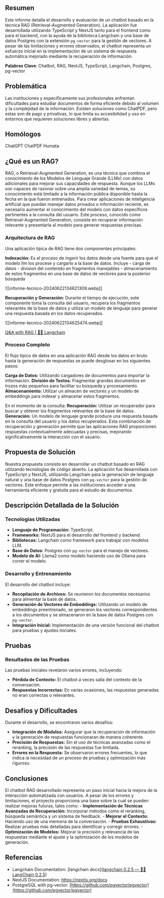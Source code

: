 
## Resumen 

Este informe detalla el desarrollo y evaluación de un chatbot basado en la técnica RAG (Retrieval-Augmented Generation). La aplicación fue desarrollada utilizando TypeScript y NextJS tanto para el frontend como para el backend, con la ayuda de la biblioteca Langchain y una base de datos Postgres con la extensión `pg-vector` para la gestión de vectores. A pesar de las limitaciones y errores observados, el chatbot representa un esfuerzo inicial en la implementación de un sistema de respuesta automática mejorado mediante la recuperación de información.

**Palabras Clave**: Chatbot, RAG, NextJS, TypeScript, Langchain, Postgres, pg-vector


## Problemática 

Las instituciones y específicamente sus profesionales enfrentan dificultades para estudiar documentos de forma eficiente debido al volumen y la complejidad de la información. Existen soluciones como ChatPDF, pero estas son de pago y privativas, lo que limita su accesibilidad y uso en entornos que requieren soluciones libres y abiertas.


## Homólogos

ChatGPT
ChatPDF
Humata

## ¿Qué es un RAG? 

RAG, o Retrieval-Augmented Generation, es una técnica que combina el conocimiento de los Modelos de Lenguaje Grande (LLMs) con datos adicionales para mejorar sus capacidades de respuesta. Aunque los LLMs son capaces de razonar sobre una amplia variedad de temas, su conocimiento está limitado a la información pública disponible hasta la fecha en la que fueron entrenados. Para crear aplicaciones de inteligencia artificial que puedan manejar datos privados o información reciente, es necesario aumentar el conocimiento del modelo con datos específicos pertinentes a la consulta del usuario. Este proceso, conocido como Retrieval-Augmented Generation, consiste en recuperar información relevante y presentarla al modelo para generar respuestas precisas.

### Arquitectura de RAG 

Una aplicación típica de RAG tiene dos componentes principales: 

**Indexación:** Es el proceso de ingerir los datos desde una fuente para que el modelo llm los procese y cargarlo a la base de datos. Incluye
	- carga de datos
	- division del contenido en fragmentos manejables
	- almacenamiento de estos fragmentos en una base de datos de vectores para la posterior búsqueda

![[informe-tecnico-20240622134621309.webp]]



**Recuperación y Generación:** Durante el tiempo de ejecución, este componente toma la consulta del usuario, recupera los fragmentos relevantes de la base de datos y utiliza un modelo de lenguaje para generar una respuesta basada en los datos recuperados.

![[informe-tecnico-20240622134625474.webp]]


[Q&A with RAG | 🦜️🔗 Langchain](https://js.langchain.com/v0.1/docs/use_cases/question_answering/)


### Proceso Completo 

El flujo típico de datos en una aplicación RAG desde los datos en bruto hasta la generación de respuestas se puede desglosar en los siguientes pasos:  

**Carga de Datos:** Utilizando cargadores de documentos para importar la información. 
**División de Textos:** Fragmentar grandes documentos en trozos más pequeños para facilitar su búsqueda y procesamiento. 
**Almacenamiento:** Utilizar un almacén de vectores y un modelo de embeddings para indexar y almacenar estos fragmentos.  

En el momento de la consulta: 
**Recuperación:** Utilizar un recuperador para buscar y obtener los fragmentos relevantes de la base de datos. 
**Generación:** Un modelo de lenguaje grande produce una respuesta basada en la consulta del usuario y los datos recuperados.  Esta combinación de recuperación y generación permite que las aplicaciones RAG proporcionen respuestas contextualmente adecuadas y precisas, mejorando significativamente la interacción con el usuario.





## Propuesta de Solución 

Nuestra propuesta consiste en desarrollar un chatbot basado en RAG utilizando tecnologías de código abierto. La aplicación fue desarrollada con TypeScript y NextJS, utilizando Langchain para la generación de lenguaje natural y una base de datos Postgres con `pg-vector` para la gestión de vectores. Este enfoque permite a las instituciones acceder a una herramienta eficiente y gratuita para el estudio de documentos.

## Descripción Detallada de la Solución


### Tecnologías Utilizadas

- **Lenguaje de Programación:** TypeScript.
- **Frameworks:** NextJS para el desarrollo del frontend y backend.
- **Bibliotecas:** Langchain como framework para trabajar con modelos LLM.
- **Base de Datos:** Postgres con `pg-vector` para el manejo de vectores.
- **Modelo de AI:** Llama2 como modelo haciendo uso de Ollama para correr el modelo.

### Desarrollo y Entrenamiento

El desarrollo del chatbot incluye:

- **Recopilación de Archivos:** Se reunieron los documentos necesarios para alimentar la base de datos.
- **Generación de Vectores de Embeddings:** Utilizando un modelo de embeddings preentrenado, se generaron los vectores correspondientes a los documentos y se almacenaron en la base de datos Postgres con `pg-vector`.
- **Integración Inicial:** Implementación de una versión funcional del chatbot para pruebas y ajustes iniciales.



## Pruebas



### Resultados de las Pruebas 

Las pruebas iniciales revelaron varios errores, incluyendo:
- **Pérdida de Contexto:** El chatbot a veces salía del contexto de la conversación.
- **Respuestas Incorrectas:** En varias ocasiones, las respuestas generadas no eran correctas o relevantes.


## Desafíos y Dificultades 

Durante el desarrollo, se encontraron varios desafíos: 

- **Integración de Módulos:** Asegurar que la recuperación de información y la generación de respuestas funcionaran de manera coherente. 
- **Precisión de Respuestas:** Sin el uso de técnicas avanzadas como el reranking, la precisión de las respuestas fue limitada. 
- **Errores en la Respuesta:** Se observaron errores frecuentes, lo que indica la necesidad de un proceso de pruebas y optimización más riguroso.

## Conclusiones 

El chatbot RAG desarrollado representa un paso inicial hacia la mejora de la interacción automatizada con usuarios. A pesar de los errores y limitaciones, el proyecto proporciona una base sobre la cual se pueden realizar mejoras futuras, tales como: - **Implementación de Técnicas Avanzadas de Recuperación:** Incorporar métodos como el reranking, búsqueda semántica y un sistema de feedback. - **Mejorar el Contexto:** Haciendo uso de una memoria de la conversación. - **Pruebas Exhaustivas:** Realizar pruebas más detalladas para identificar y corregir errores. - **Optimización de Modelos:** Mejorar la precisión y relevancia de las respuestas mediante el ajuste y la optimización de los modelos de generación.


## Referencias

- Langchain Documentation: [langchain docs]([langchain 0.2.5 — 🦜🔗 LangChain 0.2.5](https://js.langchain.com/))
- NextJS Documentation: https://nextjs.org/docs
- PostgreSQL with pg-vector: [https://github.com/pgvector/pgvector](https://github.com/pgvector/pgvector)
